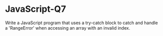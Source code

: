 # JavaScript-Q7
Write a JavaScript program that uses a try-catch block to catch and handle a 'RangeError' when accessing an array with an invalid index.
